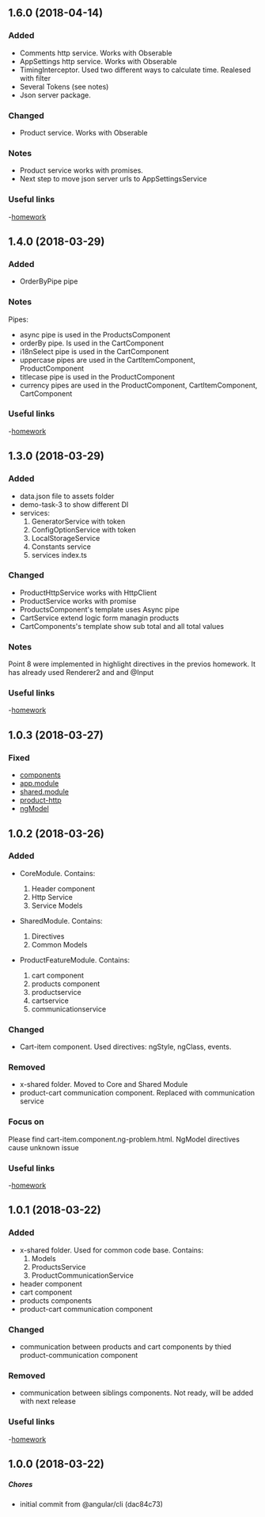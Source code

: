 <a name="1.6.0"></a>
## 1.6.0 (2018-04-14)

### Added
- Comments http service. Works with Obserable
- AppSettings http service. Works with Obserable
- TimingInterceptor. Used two different ways to calculate time. Realesed with filter
- Several Tokens (see notes)
- Json server package.

### Changed
- Product  service. Works with Obserable

### Notes
- Product service works with promises.
- Next step to move json server urls to AppSettingsService

### Useful links
-[homework](homework/HomeTask_6.txt)



<a name="1.4.0"></a>
## 1.4.0 (2018-03-29)

### Added
- OrderByPipe pipe

### Notes
Pipes:
- async pipe is used in the ProductsComponent
- orderBy pipe. Is used in the CartComponent
- i18nSelect pipe is used in the CartComponent
- uppercase pipes are used in the CartItemComponent, ProductComponent
- titlecase pipe is used in the ProductComponent
- currency pipes are used in the ProductComponent, CartItemComponent, CartComponent

### Useful links
-[homework](homework/HomeTask_4.txt)

<a name="1.3.0"></a>
## 1.3.0 (2018-03-29)

### Added
- data.json file to assets folder
- demo-task-3 to show different DI
- services:
	1. GeneratorService with token
	2. ConfigOptionService with token
	3. LocalStorageService
	4. Constants service
	5. services index.ts

### Changed
- ProductHttpService works with HttpClient
- ProductService works with promise
- ProductsComponent's template uses Async pipe
- CartService extend logic form managin products
- CartComponents's template show sub total and all total values
	
### Notes
Point 8 were implemented in highlight directives in the previos homework.
It has already used Renderer2 and and @Input

### Useful links
-[homework](homework/HomeTask_3.txt)

<a name="1.0.3"></a>
## 1.0.3 (2018-03-27)

### Fixed
- [components](https://github.com/RomanKhomenko/angular5-cdp/issues/1)
- [app.module](https://github.com/RomanKhomenko/angular5-cdp/issues/2)
- [shared.module](https://github.com/RomanKhomenko/angular5-cdp/issues/3)
- [product-http](https://github.com/RomanKhomenko/angular5-cdp/issues/4)
- [ngModel](https://github.com/RomanKhomenko/angular5-cdp/issues/4)

<a name="1.0.2"></a>
## 1.0.2 (2018-03-26)

### Added
- CoreModule. Contains:
	1. Header component
	2. Http Service
	3. Service Models
	
- SharedModule. Contains:
	1. Directives
	2. Common Models
	
- ProductFeatureModule. Contains:
	1. cart component
	2. products component
	3. productservice
	4. cartservice
	5. communicationservice

### Changed
- Cart-item component. Used directives: ngStyle, ngClass, events.

### Removed
- x-shared folder. Moved to Core and Shared Module
- product-cart communication component. Replaced with communication service

### Focus on
Please find cart-item.component.ng-problem.html. NgModel directives cause unknown issue

### Useful links
-[homework](homework/HomeTask_2.txt)

<a name="1.0.1"></a>
## 1.0.1 (2018-03-22)

### Added
- x-shared folder. Used for common code base. 
    Contains:
    1. Models
    2. ProductsService
    3. ProductCommunicationService
- header component
- cart component
- products components
- product-cart communication component 

### Changed
- communication between products and cart components by thied product-communication component

### Removed
- communication between siblings components. Not ready, will be added with next release

### Useful links
-[homework](homework/HomeTask_1.txt)

<a name="1.0.0"></a>
## 1.0.0 (2018-03-22)

##### Chores

*  initial commit from @angular/cli (dac84c73)

